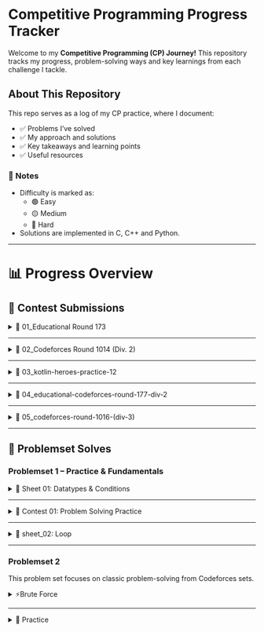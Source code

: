 #  Competitive Programming Progress Tracker

Welcome to my **Competitive Programming (CP) Journey!**  This repository tracks my progress, problem-solving ways and key learnings from each challenge I tackle.

##  About This Repository
This repo serves as a log of my CP practice, where I document:
- ✅ Problems I’ve solved
- ✅ My approach and solutions
- ✅ Key takeaways and learning points
- ✅ Useful resources

### 📎 Notes
- Difficulty is marked as:
  - 🟢 Easy
  - 🟡 Medium
  - 🔴 Hard
- Solutions are implemented in C, C++ and Python.
---

# 📊 Progress Overview

## 📅 Contest Submissions

<details>
<summary>🔹 01_Educational Round 173</summary>
</br>

| Problem | Status | Language | Notes |
|--------|--------|----------|-------|
| `B_digits.cpp` | ✅ Solved | C++ | Greedy approach, digit handling |

</details>

---
<details>
<summary>🔹 02_Codeforces Round 1014 (Div. 2)</summary>
</br>

| Problem | Status | Language | Notes | Date |
|--------|--------|----------|-------|------|
| `b_lady-bug.cpp` | ✅ Solved | C++ | Frequency count, edge case handling | YYYY-MM-DD |
| `Problem - B - Codeforces.pdf` | 📄 Included | - | Problem statement PDF | N/A |

</details>

---
<details>
<summary>🔹 03_kotlin-heroes-practice-12</summary>
</br>

| Problem            | Status | Language      | Notes                 |
|-------------------|--------|---------------|-----------------------|
| `a_easy-problem`  | ✅ Solved | C++, Kotlin   | Simple implementation |

</details>

---
<details>
<summary>🔹 04_educational-codeforces-round-177-div-2</summary>
</br>

| Problem                        | Status | Language | Notes                |
|-------------------------------|--------|----------|----------------------|
| `a_cloudberry-jam`            | ✅ Solved | C++      | With attached PDF    |
| `b_large-array-and-segments` | ✅ Solved | C++      | With attached PDF    |

</details>

---
<details>  
<summary>🔹 05_codeforces-round-1016-(div-3)</summary>  
</br>

| Problem                   | Status   | Language | Notes             |
|---------------------------|----------|----------|-------------------|
| `a_ideal-generator`       | ✅ Solved | C / C++  | Both versions     |
| `c_simple-repetition`     | ✅ Solved | C++      |                   |
| `05_codeforces-round-1016-(div-3).pdf` | 📄 PDF   | —        | Problem statement |

</details>

---

## 🧩 Problemset Solves
### Problemset 1 – Practice & Fundamentals

<details>
<summary>📘 Sheet 01: Datatypes & Conditions</summary>
</br>
This sheet contains beginner to intermediate level problems focused on data types and conditional statements.

---
| #   | Problem Name                              | Difficulty | Key Learnings                                   | Solution |
| --- | ----------------------------------------- | ---------- | ----------------------------------------------- | -------- |
| 1   | Calculation                               | 🟢 Easy    | Basic arithmetic operations                      | [C++](c_Calculation.cpp) |
| 2   | Difference                                | 🟢 Easy    | Subtraction and conditional output               | [C++](d_Difference.cpp) |
| 3   | Area of a Circle                          | 🟢 Easy    | Using `π` and square formula                     | [C++](e_Area-of-a-Circle.cpp) |
| 4   | Digits Summation                          | 🟢 Easy    | Modulo and integer division                      | [C++](f_digits-summation.cpp) |
| 5   | Summation from 1 to N                     | 🟢 Easy    | Loop-free arithmetic series                      | [C++](g_Summation-from-1-to-N.cpp) |
| 6   | Two Numbers                               | 🟢 Easy    | Input/output formatting                          | [C++](h_Two-numbers.cpp) |
| 7   | Welcome with Conditions                   | 🟢 Easy    | If-else logic with custom messages               | [C++](i-Welcome-for-you-with-Conditions.cpp) |
| 8   | Multiples                                 | 🟢 Easy    | Check if one number is a multiple of another     | [C++](j_Multiples.cpp) |
| 9   | Max and Min                               | 🟢 Easy    | Finding max/min between two numbers              | [C++](k_Max-and-Min.cpp) |
| 10  | The Brothers                              | 🟡 Medium  | Conditional age comparison                       | [C++](l_the-brothers.cpp) |
| 11  | Capital, Small or Digit (v1)              | 🟢 Easy    | Character classification                         | [C++](m_capital-or-small-or-digit.cpp) |
| 12  | Capital, Small or Digit (v2)              | 🟢 Easy    | Enhanced classification                          | [C++](m_capital-or-small-or-digit1.cpp) |
| 13  | Character                                  | 🟢 Easy    | Working with char types                          | [C++](n_char.cpp) |
| 14  | Character v2                               | 🟢 Easy    | Input/output edge cases                          | [C++](n_char1.cpp) |
| 15  | Calculator                                 | 🟢 Easy    | Simple calculator using switch-case              | [C++](o_calculator.cpp) |
| 16  | First Digit                                | 🟢 Easy    | Extracting the first digit                       | [C++](p_first-digit.cpp) |
| 17  | Coordinates of a Point (v1)                | 🟡 Medium  | Point location in 2D plane                       | [C++](q_coordinates-of-a-point.cpp) |
| 18  | Coordinates of a Point (v2)                | 🟡 Medium  | Extended point location logic                    | [C++](q_coordinates-of-a-point1.cpp) |
| 19  | Age in Days                                | 🟡 Medium  | Converting days to years/months/days             | [C++](r_age-in-days.cpp) |
| 20  | Interval                                   | 🟡 Medium  | Handling intervals and ranges                    | [C++](s_interval.cpp) |
| 21  | Sort Numbers                               | 🟢 Easy    | Sorting three numbers                            | [C++](t_sort-numbers.cpp) |
| 22  | Float or Int (v1)                          | 🟢 Easy    | Float vs integer detection                       | [C++](u_float-or-int.cpp) |
| 23  | Float or Int (v2)                          | 🟢 Easy    | Enhanced version with more conditions            | [C++](u_float-or-int1.cpp) |
| 24  | Comparison                                 | 🟢 Easy    | Basic number comparison                          | [C++](v_comparison.cpp) |
| 25  | Mathematical Expression                    | 🟡 Medium  | Complex expression evaluation                    | [C++](w_mathematical-expression.cpp) |
| 26  | Two Intervals (v1)                         | 🟡 Medium  | Check if intervals intersect                     | [C++](x_two-intervals.cpp) |
| 27  | Two Intervals (v2)                         | 🟡 Medium  | Advanced interval overlap logic                  | [C++](x_two-intervals1.cpp) |
| 28  | The Last                                   | 🟢 Easy    | Simple practice problem                          | [C++](y_the-last.cpp) |
| 29  | Hard Compare                               | 🔴 Hard    | Nested conditionals and precision handling       | [C++](z_hard-compare.cpp) |

</details>

---

<details>
<summary>🧪 Contest 01: Problem Solving Practice</summary>

| #   | Problem Name             | Difficulty | Key Learnings                      | Solution                          |
|-----|--------------------------|------------|------------------------------------|-----------------------------------|
| 1   | Winter Sale              | 🟢 Easy    | Simple math, percentage discount   | [C++](contest-01/a_winter-sale.cpp) |
| 2   | Memo and Momo            | 🟢 Easy    | Divisibility condition check       | [C++](contest-01/b_memo-and-momo.cpp) |
| 3   | Next Alphabet            | 🟢 Easy    | ASCII character manipulation       | [C++](contest-01/c_next-alphabet.cpp) |
| 4   | Ali Baba and Puzzles     | 🟢 Easy    | Arithmetic + logical condition     | [C++](contest-01/d_ali-baba-and-puzzles.cpp) |
| 5   | Interval Sweep           | 🟡 Medium  | Overlap check, logic flow          | [C++](contest-01/e_interval-sweep.cpp) |
| 6   | Adding Bits              | 🟡 Medium  | Binary math, conditional logic     | [C++](contest-01/f_adding-bits.cpp) |
| 7   | Katryoshka               | 🟡 Medium  | Min-max strategy                   | [C++](contest-01/g_katryoshka.cpp) |
| 8   | Data Type Guessing       | 🟢 Easy    | Range checking for types           | [C++](contest-01/h_data-type-guessing.cpp) |
| 9   | Lucky Numbers            | 🟢 Easy    | Loop, checking lucky digits        | [C++](contest-01/i_lucky-numbers.cpp) |

</details>

---
<details>
<summary>📘 sheet_02: Loop </summary>
  
| #   | Problem Name                                | Difficulty | Key Learnings                                      | Solution                                |
| --- | ------------------------------------------ | ---------- | ------------------------------------------------- | --------------------------------------- |
| 1   | Print numbers from 1 to N                  | 🟢 Easy    | Basic loop iteration                              | [C++](sheet_02_loop/a_1-to-n.cpp) |
| 2   | Print even numbers                         | 🟢 Easy    | Using loops and conditions                        | [C++](sheet_02_loop/b_even-numbers.cpp) |
| 3   | Categorize numbers (even, odd, positive, negative) | 🟡 Medium  | Loop with multiple conditions                    | [C++](sheet_02_loop/c_even-odd-positive-and-negative.cpp) |
| 4   | Fixed password validation                  | 🟢 Easy    | Using loops for input validation                 | [C++](sheet_02_loop/d_fixed-password.cpp) |
| 5   | Find the maximum number                    | 🟡 Medium  | Comparing values inside a loop                   | [C++](sheet_02_loop/e_max.cpp) \| [Python](sheet_02_loop/e_max.py) |
| 6   | Multiplication table                       | 🟢 Easy    | Generating tables using loops                    | [C++](sheet_02_loop/f_multiplication-table.cpp) \| [Python](sheet_02_loop/f_multiplication-table.py) |
| 7   | Factorial calculation                      | 🟡 Medium  | Using loops to calculate factorial               | [C++](sheet_02_loop/g_factorial.cpp) \| [Python](sheet_02_loop/g_factorial.py) |
| 8   | Check if a number is prime                 | 🟡 Medium  | Optimized prime check using sqrt(N) approach     | [C++](sheet_02_loop/h_one-prime.cpp) \| [Python](sheet_02_loop/h_one-prime.py) |
| 9   | Check if a number is a palindrome          | 🔴 Hard    | Two-pointer technique for palindrome validation  | [C++](sheet_02_loop/i_palindrome.cpp) \| [Python](sheet_02_loop/i_palindrome.py) |


</details>

---
###  Problemset 2 

This problem set focuses on classic problem-solving from Codeforces sets.

<details>
<summary>⚡Brute Force</summary>  
</br>

| # | Problem Name                 | Difficulty | Key Learnings                            | Solution                                |
|---|------------------------------|------------|------------------------------------------|-----------------------------------------|
| 1 | A Beautiful Year             | 🟢 Easy    | Brute-force digit uniqueness check       | [C++](brute-force/a_beautiful-year.cpp) |
| 2 | A Boy or a Girl              | 🟢 Easy    | Set usage for unique character counting  | [C++](brute-force/a_boy-or-girl.cpp)    |
| 3 | A Lucky Division             | 🟢 Easy    | Division check with lucky numbers        | [C++](brute-force/a_lucky-division.cpp) |
| 4 | A Soldier and Bananas       | 🟢 Easy    | Arithmetic series sum                    | [C++](brute-force/a_soldier-and-bananas.cpp) |
| 5 | A Team                       | 🟢 Easy    | Counting votes above threshold           | [C++](brute-force/a_team.cpp)           |

</details>

---

<details>
<summary>📝 Practice</summary>  
</br>

| # | Problem Name                     | Difficulty | Key Learnings                                      | Solution                                |
|---|----------------------------------|------------|---------------------------------------------------|-----------------------------------------|
| 1 | A Amusing Joke                   | 🟢 Easy    | String manipulation, sorting                       | [C++](practice/a_amusing-joke.cpp)      |
| 2 | A Candies and Two Sisters (C)    | 🟢 Easy    | Odd/even and simple math                           | [C](practice/a_candies-and-two-sisters.c) |
| 3 | A Candies and Two Sisters (C++)  | 🟢 Easy    | Same logic, different language implementation      | [C++](practice/a_candies-and-two-sisters.cpp) |
| 4 | A Gravity Flip                  | 🟢 Easy    | Sorting integers to simulate gravity               | [C++](practice/a_gravity-flip.cpp)      |
| 5 | A I Wanna Be the Guy           | 🟢 Easy    | Merging sets, completeness check                   | [C++](practice/a_i-wanna-be-the-guy.cpp) |
| 6 | A Insomnia Cure                | 🟢 Easy    | Counting multiples, inclusion-exclusion            | [C++](practice/a_insomnia-cure.cpp)     |
| 7 | A Pangram                      | 🟡 Medium  | Alphabet frequency check, case insensitivity       | [C++](practice/a_pangram.cpp)           |
| 8 | B Drink (C)                    | 🟢 Easy    | Weighted average                                   | [C](practice/b_drink.c)                 |
| 9 | B Drink (C++)                  | 🟢 Easy    | Same logic as above in C++                         | [C++](practice/b_drink.cpp)             |

</details>




